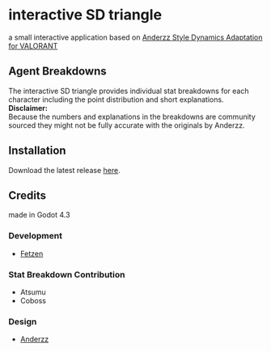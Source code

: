 # interactive SD triangle

a small interactive application based on [Anderzz Style Dynamics Adaptation for VALORANT](https://youtu.be/rQ8PXanlAD0?si=FzYi0nV3KwFOY-eN)

## Agent Breakdowns
The interactive SD triangle provides individual stat breakdowns for each character including the point distribution and short explanations.
**Disclaimer:**  
Because the numbers and explanations in the breakdowns are community sourced they might not be fully accurate with the originals by Anderzz.
## Installation
Download the latest release [here](https://github.com/F3tzen/interactive-sd-triangle/tags).


## Credits
made in Godot 4.3
### Development
- [Fetzen](https://github.com/F3tzen)
### Stat Breakdown Contribution
- Atsumu
- Coboss
### Design
- [Anderzz](https://www.youtube.com/@AnderzzTV)

